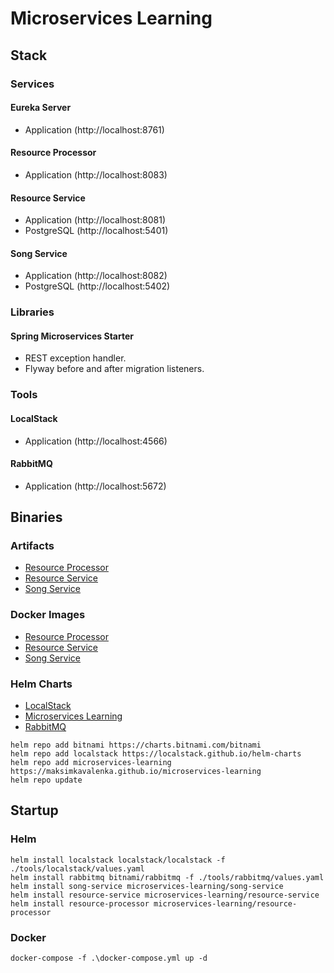 # Microservices Learning

## Stack

### Services

#### Eureka Server
- Application (http://localhost:8761)

#### Resource Processor
- Application (http://localhost:8083)

#### Resource Service
- Application (http://localhost:8081)
- PostgreSQL (http://localhost:5401)

#### Song Service
- Application (http://localhost:8082)
- PostgreSQL (http://localhost:5402)

### Libraries

#### Spring Microservices Starter
- REST exception handler.
- Flyway before and after migration listeners.

### Tools

#### LocalStack
- Application (http://localhost:4566)

#### RabbitMQ
- Application (http://localhost:5672)

## Binaries

### Artifacts
- [Resource Processor](https://github.com/MaksimKavalenka/microservices-learning/packages/2046204)
- [Resource Service](https://github.com/MaksimKavalenka/microservices-learning/packages/2043819)
- [Song Service](https://github.com/MaksimKavalenka/microservices-learning/packages/2043571)

### Docker Images
- [Resource Processor](https://hub.docker.com/r/maksimkavalenka/resource-processor)
- [Resource Service](https://hub.docker.com/r/maksimkavalenka/resource-service)
- [Song Service](https://hub.docker.com/r/maksimkavalenka/song-service)

### Helm Charts

- [LocalStack](https://localstack.github.io/helm-charts)
- [Microservices Learning](https://maksimkavalenka.github.io/microservices-learning)
- [RabbitMQ](https://github.com/bitnami/charts/tree/main/bitnami/rabbitmq)
```
helm repo add bitnami https://charts.bitnami.com/bitnami
helm repo add localstack https://localstack.github.io/helm-charts
helm repo add microservices-learning https://maksimkavalenka.github.io/microservices-learning
helm repo update
```

## Startup

### Helm

```
helm install localstack localstack/localstack -f ./tools/localstack/values.yaml
helm install rabbitmq bitnami/rabbitmq -f ./tools/rabbitmq/values.yaml
helm install song-service microservices-learning/song-service
helm install resource-service microservices-learning/resource-service
helm install resource-processor microservices-learning/resource-processor
```

### Docker
```
docker-compose -f .\docker-compose.yml up -d
```
